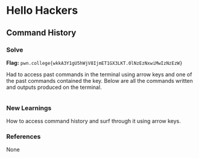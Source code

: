 # Hello Hackers

## Command History


### Solve
**Flag:** `pwn.college{wkkA3Y1gU5hWjV8IjmET1GX3LKT.0lNzEzNxwiMwIzNzEzW}`

Had to access past commands in the terminal using arrow keys and one of the past commands contained the key. Below are all the commands written and outputs produced on the terminal.

```:~$ the flag is pwn.college{wkkA3Y1gU5hWjV8IjmET1GX3LKT.0lNzEzNxwiMwIzNzEzW}
```

### New Learnings
How to access command history and surf through it using arrow keys.

### References
None
